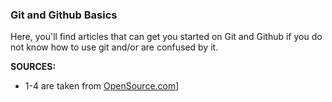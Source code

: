 ### Git and Github Basics

Here, you'll find articles that can get you started on Git and Github if you do not know how to use git and/or are confused by it.

**SOURCES:**
- 1-4 are taken from [OpenSource.com](http://opensource.com)]
